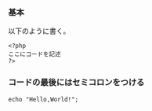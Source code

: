 ### 基本

以下のように書く。

    <?php
    ここにコードを記述
    ?>

### コードの最後にはセミコロンをつける

    echo "Hello,World!";
    
